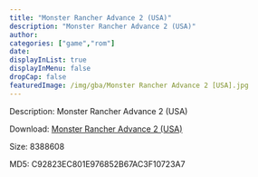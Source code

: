 ```yaml
---
title: "Monster Rancher Advance 2 (USA)"
description: "Monster Rancher Advance 2 (USA)"
author: 
categories: ["game","rom"]
date: 
displayInList: true
displayInMenu: false
dropCap: false
featuredImage: /img/gba/Monster Rancher Advance 2 [USA].jpg
---
```


Description: Monster Rancher Advance 2 (USA)

Download: <a style="text-decoration:underline;" href="https://mega.nz/#!PPZ2XIqD!ZHAnzXW2wYZKEMLe_LJnSgmQC4rLsmeHFR-GgbdWRFo" target = "_blank" rel = "nofollow" > Monster Rancher Advance 2 (USA)</a>

Size: 8388608

MD5: C92823EC801E976852B67AC3F10723A7

